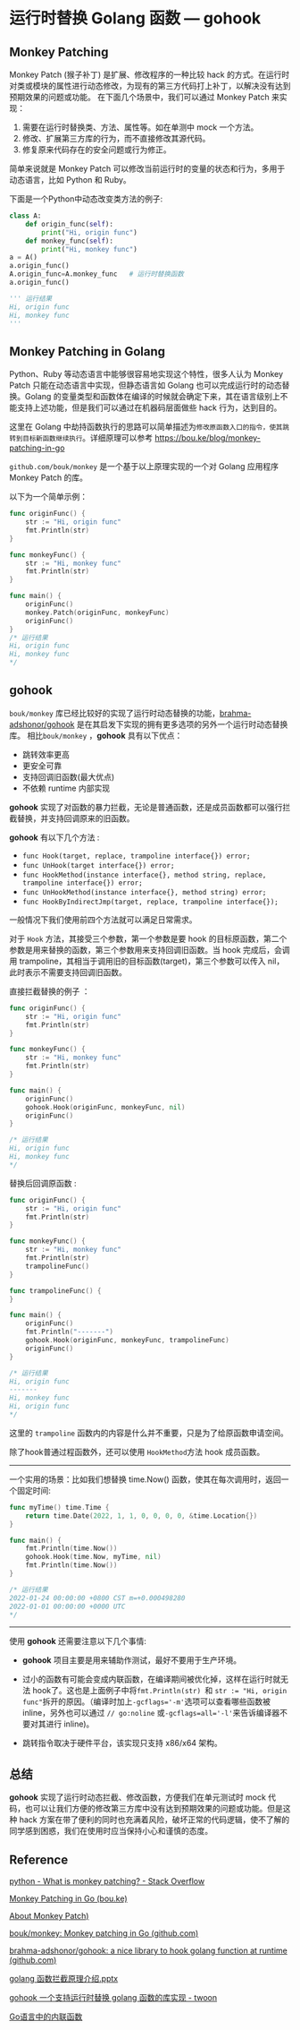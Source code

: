

# 运行时替换 Golang 函数 — gohook

## Monkey Patching

Monkey Patch (猴子补丁) 是扩展、修改程序的一种比较 hack 的方式。在运行时对类或模块的属性进行动态修改，为现有的第三方代码打上补丁，以解决没有达到预期效果的问题或功能。 在下面几个场景中，我们可以通过 Monkey Patch 来实现：

1. 需要在运行时替换类、方法、属性等。如在单测中 mock 一个方法。
2. 修改、扩展第三方库的行为，而不直接修改其源代码。
3. 修复原来代码存在的安全问题或行为修正。

简单来说就是 Monkey Patch 可以修改当前运行时的变量的状态和行为，多用于动态语言，比如 Python 和 Ruby。

下面是一个Python中动态改变类方法的例子:

```python
class A:
    def origin_func(self):
        print("Hi, origin func")
    def monkey_func(self):
        print("Hi, monkey func")
a = A()
a.origin_func()
A.origin_func=A.monkey_func   # 运行时替换函数
a.origin_func()

''' 运行结果
Hi, origin func
Hi, monkey func
'''
```

## Monkey Patching in Golang

Python、Ruby 等动态语言中能够很容易地实现这个特性，很多人认为 Monkey Patch 只能在动态语言中实现，但静态语言如 Golang 也可以完成运行时的动态替换。Golang 的变量类型和函数体在编译的时候就会确定下来，其在语言级别上不能支持上述功能，但是我们可以通过在机器码层面做些 hack 行为，达到目的。

这里在 Golang 中劫持函数执行的思路可以简单描述为`修改原函数入口的指令，使其跳转到目标新函数继续执行`。详细原理可以参考 https://bou.ke/blog/monkey-patching-in-go

`github.com/bouk/monkey` 是一个基于以上原理实现的一个对 Golang 应用程序 Monkey Patch 的库。

以下为一个简单示例：

```go
func originFunc() {
	str := "Hi, origin func"
	fmt.Println(str)
}

func monkeyFunc() {
	str := "Hi, monkey func"
	fmt.Println(str)
}

func main() {
	originFunc()
	monkey.Patch(originFunc, monkeyFunc)
	originFunc()
}
/* 运行结果
Hi, origin func
Hi, monkey func
*/
```

## gohook

`bouk/monkey` 库已经比较好的实现了运行时动态替换的功能，[brahma-adshonor/gohook](https://github.com/brahma-adshonor/gohook) 是在其启发下实现的拥有更多选项的另外一个运行时动态替换库。  相比`bouk/monkey` ，**gohook** 具有以下优点：

- 跳转效率更高
- 更安全可靠
- 支持回调旧函数(最大优点)
- 不依赖 runtime 内部实现

**gohook** 实现了对函数的暴力拦截，无论是普通函数，还是成员函数都可以强行拦截替换，并支持回调原来的旧函数。

**gohook** 有以下几个方法 :

- `func Hook(target, replace, trampoline interface{}) error;`
- `func UnHook(target interface{}) error;`
- `func HookMethod(instance interface{}, method string, replace, trampoline interface{}) error;`
- `func UnHookMethod(instance interface{}, method string) error;`
- `func HookByIndirectJmp(target, replace, trampoline interface{});`

一般情况下我们使用前四个方法就可以满足日常需求。

对于 `Hook` 方法，其接受三个参数，第一个参数是要 hook 的目标原函数，第二个参数是用来替换的函数，第三个参数用来支持回调旧函数。当 hook 完成后，会调用 trampoline，其相当于调用旧的目标函数(target)，第三个参数可以传入 nil，此时表示不需要支持回调旧函数。

直接拦截替换的例子 ：

```go
func originFunc() {
	str := "Hi, origin func"
	fmt.Println(str)
}

func monkeyFunc() {
	str := "Hi, monkey func"
	fmt.Println(str)
}

func main() {
	originFunc()
	gohook.Hook(originFunc, monkeyFunc, nil)
	originFunc()
}

/* 运行结果
Hi, origin func
Hi, monkey func
*/

```
替换后回调原函数 :

```go
func originFunc() {
	str := "Hi, origin func"
	fmt.Println(str)
}

func monkeyFunc() {
	str := "Hi, monkey func"
	fmt.Println(str)
	trampolineFunc()
}

func trampolineFunc() {
}

func main() {
	originFunc()
	fmt.Println("-------")
	gohook.Hook(originFunc, monkeyFunc, trampolineFunc)
	originFunc()
}

/* 运行结果
Hi, origin func
-------
Hi, monkey func
Hi, origin func
*/
```

这里的 `trampoline` 函数内的内容是什么并不重要，只是为了给原函数申请空间。

除了hook普通过程函数外，还可以使用 `HookMethod`方法 hook 成员函数。

---

一个实用的场景：比如我们想替换 time.Now() 函数，使其在每次调用时，返回一个固定时间:

```go
func myTime() time.Time {
	return time.Date(2022, 1, 1, 0, 0, 0, 0, &time.Location{})
}

func main() {
	fmt.Println(time.Now())
	gohook.Hook(time.Now, myTime, nil)
	fmt.Println(time.Now())
}

/* 运行结果
2022-01-24 00:00:00 +0800 CST m=+0.000498280
2022-01-01 00:00:00 +0000 UTC
*/
```

---

使用 **gohook** 还需要注意以下几个事情:

- **gohook** 项目主要是用来辅助作测试，最好不要用于生产环境。
- 过小的函数有可能会变成内联函数，在编译期间被优化掉，这样在运行时就无法 hook了。这也是上面例子中将`fmt.Println(str) `和 `str := "Hi, origin func"`拆开的原因。（编译时加上`-gcflags='-m'`选项可以查看哪些函数被 inline，另外也可以通过 `// go:noline` 或`-gcflags=all='-l'`来告诉编译器不要对其进行 inline)。

- 跳转指令取决于硬件平台，该实现只支持 x86/x64 架构。

## 总结

**gohook** 实现了运行时动态拦截、修改函数，方便我们在单元测试时 mock 代码，也可以让我们方便的修改第三方库中没有达到预期效果的问题或功能。但是这种 hack 方案在带了便利的同时也充满着风险，破坏正常的代码逻辑，使不了解的同学感到困惑，我们在使用时应当保持小心和谨慎的态度。

## Reference

[python - What is monkey patching? - Stack Overflow](https://stackoverflow.com/questions/5626193/what-is-monkey-patching)

[Monkey Patching in Go (bou.ke)](https://bou.ke/blog/monkey-patching-in-go/)

[About Monkey Patch)](https://www.cnblogs.com/robert871126/p/10107258.html)

[bouk/monkey: Monkey patching in Go (github.com)](https://github.com/bouk/monkey)

[brahma-adshonor/gohook: a nice library to hook golang function at runtime (github.com)](https://github.com/brahma-adshonor/gohook)

[golang 函数拦截原理介绍.pptx](https://onedrive.live.com/View.aspx?resid=7804A3BDAEB13A9F!58083&authkey=!AKVlLS9s9KYh07s)

[gohook 一个支持运行时替换 golang 函数的库实现 - twoon](https://www.cnblogs.com/catch/p/10973611.html)

[Go语言中的内联函数 ](https://segmentfault.com/a/1190000040399875)

